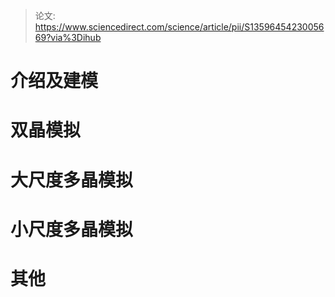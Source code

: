 > 论文: https://www.sciencedirect.com/science/article/pii/S1359645423005669?via%3Dihub

# 介绍及建模

# 双晶模拟

# 大尺度多晶模拟

# 小尺度多晶模拟

# 其他

